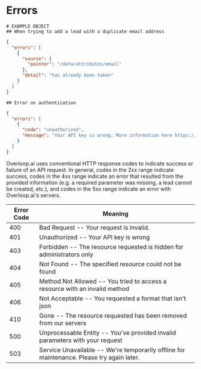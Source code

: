 # Errors

```shell
# EXAMPLE OBJECT
## When trying to add a lead with a duplicate email address
```


```json
{
  "errors": [
    {
      "source": {
        "pointer": "/data/attributes/email"
      },
      "detail": "has already been taken"
    }
  ]
}
```
```shell
## Error on authentication
```
```json
{
  "errors": [
    {
      "code": "unauthorized",
      "message": "Your API key is wrong. More information here https://apidoc.overloop.ai/#authentication"
    }
  ]
}
```

Overloop.ai uses conventional HTTP response codes to indicate success or failure of an API request. In general, codes in the 2xx range indicate success, codes in the 4xx range indicate an error that resulted from the provided information (e.g. a required parameter was missing, a lead cannot be created, etc.), and codes in the 5xx range indicate an error with Overloop.ai's servers.

Error Code | Meaning
---------- | -------
400 | Bad Request -- Your request is invalid.
401 | Unauthorized -- Your API key is wrong
403 | Forbidden -- The resource requested is hidden for administrators only
404 | Not Found -- The specified resource could not be found
405 | Method Not Allowed -- You tried to access a resource with an invalid method
406 | Not Acceptable -- You requested a format that isn't json
410 | Gone -- The resource requested has been removed from our servers
500 | Unprocessable Entity -- You've provided invalid parameters with your request
503 | Service Unavailable -- We're temporarily offline for maintenance. Please try again later.
